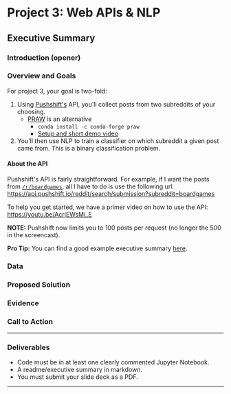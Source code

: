 # Project 3: Web APIs & NLP

## Executive Summary

### Introduction (opener)


### Overview and Goals

For project 3, your goal is two-fold:
1. Using [Pushshift's](https://github.com/pushshift/api) API, you'll collect posts from two subreddits of your choosing.
    - [PRAW](https://praw.readthedocs.io/en/stable/) is an alternative
        - `conda install -c conda-forge praw`
        - [Setup and short demo video](https://www.youtube.com/watch?v=NRgfgtzIhBQ)
2. You'll then use NLP to train a classifier on which subreddit a given post came from. This is a binary classification problem.


#### About the API

Pushshift's API is fairly straightforward. For example, if I want the posts from [`/r/boardgames`](https://www.reddit.com/r/boardgames), all I have to do is use the following url: https://api.pushshift.io/reddit/search/submission?subreddit=boardgames

To help you get started, we have a primer video on how to use the API: https://youtu.be/AcrjEWsMi_E

**NOTE:** Pushshift now limits you to 100 posts per request (no longer the 500 in the screencast).



**Pro Tip:** You can find a good example executive summary [here](https://www.proposify.biz/blog/executive-summary).
### Data

### Proposed Solution


### Evidence


### Call to Action

---

### Deliverables

- Code must be in at least one clearly commented Jupyter Notebook.
- A readme/executive summary in markdown.
- You must submit your slide deck as a PDF.

---

#